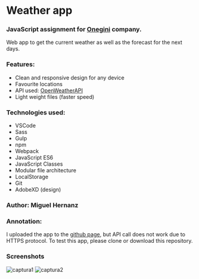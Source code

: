 # Weather app
### JavaScript assignment for [Onegini](https://www.onegini.com/) company.

Web app to get the current weather as well as the forecast for the next days.

### Features:
- Clean and responsive design for any device
- Favourite locations
- API used: [OpenWeatherAPI](https://openweathermap.org/api) 
- Light weight files (faster speed)

### Technologies used:
- VSCode
- Sass
- Gulp
- npm
- Webpack
- JavaScript ES6
- JavaScript Classes 
- Modular file architecture
- LocalStorage
- Git
- AdobeXD (design)

### Author: Miguel Hernanz 

### Annotation: 
I uploaded the app to the [github page](https://mighercas.github.io/weather/), but API call does not work due to HTTPS protocol.
To test this app, please clone or download this repository.

### Screenshots
![captura1](https://user-images.githubusercontent.com/29380502/43291233-febbb5fc-9130-11e8-9486-7d52e02feeaf.PNG)
![captura2](https://user-images.githubusercontent.com/29380502/43291234-fed71cd4-9130-11e8-9106-e5e3be1ff05f.PNG)
